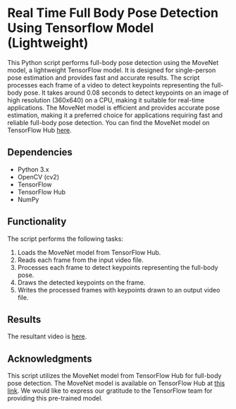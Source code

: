 # Real Time Full Body Pose Detection Using Tensorflow Model (Lightweight)

This Python script performs full-body pose detection using the MoveNet model, a lightweight TensorFlow model. It is designed for single-person pose estimation and provides fast and accurate results. The script processes each frame of a video to detect keypoints representing the full-body pose. It takes around 0.08 seconds to detect keypoints on an image of high resolution (360x640) on a CPU, making it suitable for real-time applications.
The MoveNet model is efficient and provides accurate pose estimation, making it a preferred choice for applications requiring fast and reliable full-body pose detection. You can find the MoveNet model on TensorFlow Hub [here]([https://tfhub.dev/google/movenet/singlepose/lightning/4](https://www.kaggle.com/models/google/movenet/tensorFlow2)).

## Dependencies

- Python 3.x
- OpenCV (cv2)
- TensorFlow
- TensorFlow Hub
- NumPy


## Functionality

The script performs the following tasks:

1. Loads the MoveNet model from TensorFlow Hub.
2. Reads each frame from the input video file.
3. Processes each frame to detect keypoints representing the full-body pose.
4. Draws the detected keypoints on the frame.
5. Writes the processed frames with keypoints drawn to an output video file.

## Results
The resultant video is [here](https://github.com/Eman-Bandesha/Real-Time-Full-Body-Pose-Detection-Using-Tensorflow/blob/main/output_video.mp4).

## Acknowledgments

This script utilizes the MoveNet model from TensorFlow Hub for full-body pose detection. The MoveNet model is available on TensorFlow Hub at [this link](https://www.kaggle.com/models/google/movenet/tensorFlow2). We would like to express our gratitude to the TensorFlow team for providing this pre-trained model.

